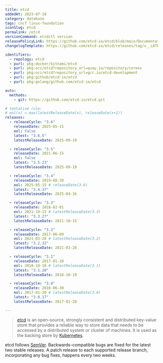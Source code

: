```yaml
---
title: etcd
addedAt: 2023-07-18
category: database
tags: cncf linux-foundation
iconSlug: etcd
permalink: /etcd
versionCommand: etcdctl version
releasePolicyLink: https://github.com/etcd-io/etcd/blob/main/Documentation/contributor-guide/branch_management.md#stable-branches
changelogTemplate: https://github.com/etcd-io/etcd/releases/tag/v__LATEST__

identifiers:
  - repology: etcd
  - purl: pkg:docker/bitnami/etcd
  - purl: pkg:oci/etcd?repository_url=quay.io/repository/coreos
  - purl: pkg:oci/etcd?repository_url=gcr.io/etcd-development
  - purl: pkg:github/etcd-io/etcd
  - purl: pkg:golang/github.com/etcd-io/etcd

auto:
  methods:
    - git: https://github.com/etcd-io/etcd.git

# tentative rule:
# eol(x) = max(latestReleaseDate(x), releaseDate(x+2))
releases:
  - releaseCycle: "3.6"
    releaseDate: 2025-05-15
    eol: false
    latest: "3.6.5"
    latestReleaseDate: 2025-09-19

  - releaseCycle: "3.5"
    releaseDate: 2021-06-15
    eol: false
    latest: "3.5.23"
    latestReleaseDate: 2025-09-19

  - releaseCycle: "3.4"
    releaseDate: 2019-08-30
    eol: 2025-05-15 # releaseDate(3.6)
    latest: "3.4.37"
    latestReleaseDate: 2025-04-16

  - releaseCycle: "3.3"
    releaseDate: 2018-02-01
    eol: 2021-10-15 # latestReleaseDate(3.3)
    latest: "3.3.27"
    latestReleaseDate: 2021-10-15

  - releaseCycle: "3.2"
    releaseDate: 2017-06-09
    eol: 2021-03-28 # latestReleaseDate(3.2)
    latest: "3.2.32"
    latestReleaseDate: 2021-03-28

  - releaseCycle: "3.1"
    releaseDate: 2017-01-20
    eol: 2018-10-10 # latestReleaseDate(3.1)
    latest: "3.1.20"
    latestReleaseDate: 2018-10-10

  - releaseCycle: "3.0"
    releaseDate: 2016-06-30
    eol: 2017-01-20 # latestReleaseDate(3.0)
    latest: "3.0.17"
    latestReleaseDate: 2017-01-20

---
```


> [etcd](https://etcd.io) is an open-source, strongly consistent and distributed
> key-value store that provides a reliable way to store data that needs to be
> accessed by a distributed system or cluster of machines. It is used as the
> backing store by [Kubernetes](/kubernetes).

etcd follows [SemVer](https://semver.org/). Backwards-compatible bugs are
fixed for the latest two stable releases. A patch release to each supported
release branch, incorporating any bug fixes, happens every two weeks.
